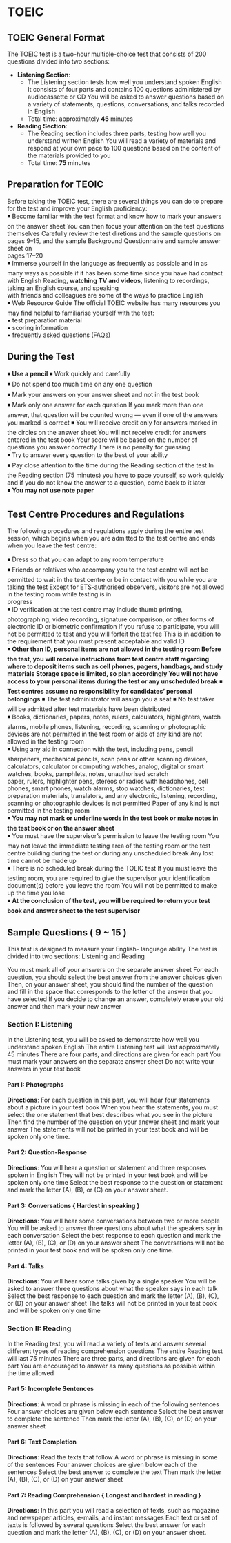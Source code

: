 # TOEIC

## TOEIC General Format 

The TOEIC test is a two-hour multiple-choice test that consists of 200 questions divided into two sections:

-  **Listening Section**: 
	- The Listening section tests how well you understand spoken English It consists of four parts and contains 100 questions administered by audiocassette or CD You will be asked to answer questions based on a variety of statements, questions, conversations, and talks recorded in English 
	- Total time: approximately **45** minutes
- **Reading Section**:
	- The Reading section includes three parts, testing how well you understand written English You will read a variety of materials and respond at your own pace to 100 questions based on the content of the materials provided to you 
	- Total time: **75** minutes 

## Preparation for TEOIC

Before taking the TOEIC test, there are several things  you can do to prepare for the test and improve your   English proficiency:  
◾ Become familiar with the test format and know how to   mark your answers on the answer sheet You can then   focus your attention on the test questions themselves Carefully review the test diretions and the sample questions on pages 9–15, and the sample Background Questionnaire and sample answer sheet on  
pages 17–20  
◾ Immerse yourself in the language as frequently as   possible and in as many ways as possible if it has  been some time since you have had contact with  English Reading, **watching TV and videos**, listening  to recordings, taking an English course, and speaking  
with friends and colleagues are some of the ways to practice English  
◾ Web Resource Guide The official TOEIC website has many resources you  
may find helpful to familiarise yourself with the test:  
	• test preparation material  
	• scoring information  
	• frequently asked questions (FAQs)

## During the Test

◾ **Use a pencil**
◾ Work quickly and carefully  
◾ Do not spend too much time on any one question  
◾ Mark your answers on your answer sheet and not in the   test book  
◾ Mark only one answer for each question If you mark  more than one answer, that question will be counted wrong — even if one of the answers you marked is correct 
◾ You will receive credit only for answers marked in the circles on the answer sheet You will not receive credit for answers entered in the test book Your score will be based on the number of questions you answer correctly There is no penalty for guessing  
◾ Try to answer every question to the best of your ability  
◾ Pay close attention to the time during the Reading section of the test In the Reading section (75 minutes) you have to pace yourself, so work quickly and if you do not know the answer to a question, come back to it later  
◾ **You may not use note paper**


## Test Centre Procedures and Regulations

The following procedures and regulations apply during the entire test session, which begins when you are admitted to the test centre and ends when you leave the test centre:

◾ Dress so that you can adapt to any room temperature  
◾ Friends or relatives who accompany you to the test  centre will not be permitted to wait in the test centre or be in contact with you while you are taking the test Except for ETS-authorised observers, visitors are not allowed in the testing room while testing is in  
progress  
◾ ID verification at the test centre may include thumb printing, photographing, video recording, signature comparison, or other forms of electronic ID or biometric confirmation If you refuse to participate, you will not be permitted to test and you will forfeit the test fee This is in addition to the requirement that you must present acceptable and valid ID  
◾ **Other than ID, personal items are not allowed in the testing room Before the test, you will receive instructions from test centre staff regarding where to deposit items such as cell phones, pagers, handbags, and study materials Storage space is limited, so plan accordingly You will not have access to your personal items during the test or any unscheduled break**
◾ **Test centres assume no responsibility for candidates’ personal belongings**
◾ The test administrator will assign you a seat
◾ No test taker will be admitted after test materials have been distributed  
◾ Books, dictionaries, papers, notes, rulers, calculators, highlighters, watch alarms, mobile phones, listening, recording, scanning or photographic devices are not permitted in the test room or aids of any kind are not allowed in the testing room  
◾ Using any aid in connection with the test, including pens, pencil sharpeners, mechanical pencils, scan pens or other scanning devices, calculators, calculator or computing watches, analog, digital or smart watches, books, pamphlets, notes, unauthorised scratch  
paper, rulers, highlighter pens, stereos or radios with headphones, cell phones, smart phones, watch alarms, stop watches, dictionaries, test preparation materials, translators, and any electronic, listening, recording, scanning or photographic devices is not permitted Paper of any kind is not permitted in the testing room  
◾ **You may not mark or underline words in the test book or make notes in the test book or on the answer sheet**  
◾ You must have the supervisor’s permission to leave the testing room You may not leave the immediate testing area of the testing room or the test centre building during the test or during any unscheduled break Any lost time cannot be made up  
◾ There is no scheduled break during the TOEIC test If you must leave the testing room, you are required to give the supervisor your identification document(s) before you leave the room You will not be permitted to make up the time you lose  
◾ **At the conclusion of the test, you will be required to return your test book and answer sheet to the test supervisor**


## Sample Questions ( 9 ~ 15 )
This test is designed to measure your English- language ability The test is divided into two sections: Listening and Reading

You must mark all of your answers on the separate answer sheet For each question, you should select the best answer from the answer choices given Then, on your answer sheet, you should find the number of the question and fill in the space that corresponds to the letter of the answer that you have selected If you decide to change an answer, completely erase your old answer and then mark your new answer

### Section I: Listening

In the Listening test, you will be asked to demonstrate how well you understand spoken English The entire Listening test will last approximately 45 minutes There are four parts, and directions are given for each part You must mark your answers on the separate answer sheet Do not write your answers in your test book

#### Part I: Photographs

**Directions**: For each question in this part, you will hear four statements about a picture in your test book When you hear the statements, you must select the one statement that best describes what you see in the picture Then find the number of the question on your answer sheet and mark your answer The statements will not be printed in your test book and will be spoken only one time.

#### Part 2: Question-Response

**Directions**: You will hear a question or statement and three responses spoken in English They will not be printed in your test book and will be spoken only one time Select the best response to the question or statement and mark the letter (A), (B), or (C) on your answer sheet.

#### Part 3: Conversations { Hardest in speaking }

**Directions**: You will hear some conversations between two or more people You will be asked to answer three questions about what the speakers say in each conversation Select the best response to each question and mark the letter (A), (B), (C), or (D) on your answer sheet The conversations will not be printed in your test book and will be spoken only one time.

#### Part 4: Talks

**Directions**: You will hear some talks given by a single speaker You will be asked to answer three questions about what the speaker says in each talk Select the best response to each question and mark the letter (A), (B), (C), or (D) on your answer sheet The talks will not be printed in your test book and will be spoken only one time


### Section II: Reading
In the Reading test, you will read a variety of texts and answer several different types of reading comprehension questions The entire Reading test will last 75 minutes There are three parts, and directions are given for each part You are encouraged to answer as many questions as possible within the time allowed

#### Part 5: Incomplete Sentences

**Directions**: A word or phrase is missing in each of the following sentences Four answer choices are given below each sentence Select the best answer to complete the sentence Then mark the letter (A), (B), (C), or (D) on your answer sheet

#### Part 6: Text Completion

**Directions**: Read the texts that follow A word or phrase is missing in some of the sentences Four answer choices are given below each of the sentences Select the best answer to complete the text Then mark the letter (A), (B), (C), or (D) on your answer sheet

#### Part 7: Reading Comprehension { Longest and hardest in reading }

**Directions**: In this part you will read a selection of texts, such as magazine and newspaper articles, e-mails, and instant messages Each text or set of texts is followed by several questions Select the best answer for each question and mark the letter (A), (B), (C), or (D) on your answer sheet.